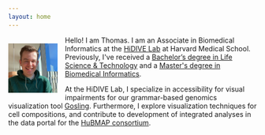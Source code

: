 ```yaml
---
layout: home
---
```


<img align="left" src="/assets/images/thomas-smits.jpeg" style="padding: 15px; padding-left: 0px" width="100" height="100" alt='head shot of Thomas, a man with short blond hair and with blue background'>

Hello! I am Thomas. I am an Associate in Biomedical Informatics at the [HiDIVE Lab](https://hidivelab.org) at Harvard Medical School. Previously, I've received a [Bachelor’s degree in Life Science & Technology](https://www.tudelft.nl/en/onderwijs/opleidingen/bachelors/lst/bsc-life-science-and-technology) and a [Master's degree in Biomedical Informatics](https://dbmi.hms.harvard.edu/education/masters-program). 

At the HiDIVE Lab, I specialize in accessibility for visual impairments for our grammar-based genomics visualization tool [Gosling](http://gosling-lang.org). Furthermore, I explore visualization techniques for cell compositions, and contribute to development of integrated analyses in the data portal for the [HuBMAP consortium](https://hubmapconsortium.org).